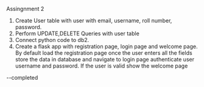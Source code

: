 Assingnment 2
1. Create User table with user with email, username, roll number, password.
2. Perform UPDATE,DELETE Queries with user table
3. Connect python code to db2.
4. Create a flask app with registration page, login page and welcome page. By default load the registration page once the user enters all the fields store the data in database and navigate to login page authenticate user username and password. If the user is valid show the welcome page

--completed